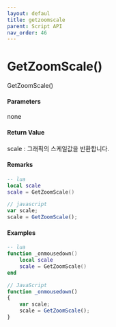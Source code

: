 ```yaml
---
layout: defaul
title: getzoomscale
parent: Script API
nav_order: 46
---
```

# GetZoomScale\(\)

GetZoomScale\(\)

#### Parameters

none

#### Return Value

scale : 그래픽의 스케일값을 반환합니다.

#### Remarks



```lua
-- lua
local scale
scale = GetZoomScale()
```

```js
// javascript
var scale;
scale = GetZoomScale();
```

#### 

#### Examples

```lua
-- lua
function _onmousedown()
    local scale
    scale = GetZoomScale()
end
```

```js
// JavaScript
function _onmousedown()
{    
    var scale;
    scale = GetZoomScale();
}
```



